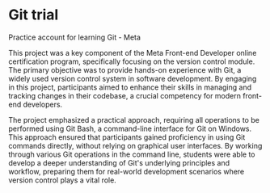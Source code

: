 # Git trial
Practice account  for learning Git - Meta

This project was a key component of the Meta Front-end Developer online certification program, specifically focusing on the version control module. The primary objective was to provide hands-on experience with Git, a widely used version control system in software development. By engaging in this project, participants aimed to enhance their skills in managing and tracking changes in their codebase, a crucial competency for modern front-end developers.

The project emphasized a practical approach, requiring all operations to be performed using Git Bash, a command-line interface for Git on Windows. This approach ensured that participants gained proficiency in using Git commands directly, without relying on graphical user interfaces. By working through various Git operations in the command line, students were able to develop a deeper understanding of Git's underlying principles and workflow, preparing them for real-world development scenarios where version control plays a vital role.
